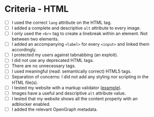# Criteria - HTML


- [ ] I used the correct `lang` attribute on the HTML tag.
- [ ] I added a complete and descriptive `alt` attribute to every image.
- [ ] I only used the `<br>` tag to create a linebreak within an element. Not between two elements.
- [ ] I added an accompanying `<label>` for every `<input>` and linked them accordingly.
- [ ] I protected my users against tabnabbing (an exploit).
- [ ] I did not use any deprecated HTML tags.
- [ ] There are no unnecessary tags.
- [ ] I used meaningful (read: semantically correct) HTML5 tags.
- [ ] Separation of concerns: I did not add any styling nor scripting in the HTML file(s).
- [ ] I tested my website with a markup validator ([example][1]).
- [ ] Images have a useful and descriptive `alt` attribute value. 
- [ ] I tested that my website shows all the content properly with an adblocker enabled. 
- [ ] I added the relevant OpenGraph metadata. 

[1]: https://validator.w3.org/

